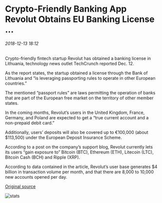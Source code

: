 # Crypto-Friendly Banking App Revolut Obtains EU Banking License ...

###### 2018-12-13 18:12

Crypto-friendly fintech startup Revolut has obtained a banking license in Lithuania, technology news outlet TechCrunch reported Dec. 12.

As the report states, the startup obtained a license through the Bank of Lithuania and “is leveraging passporting rules to operate in other European countries.”

The mentioned “passport rules” are laws permitting the operation of banks that are part of the European free market on the territory of other member states.

In the coming months, Revolut’s users in the United Kingdom, France, Germany, and Poland are expected to get a “true current account and a non-prepaid debit card.”

Additionally, users’ deposits will also be covered up to €100,000 (about $113,500) under the European Deposit Insurance Scheme.

According to a post on the company’s support blog, Revolut currently lets its users “gain exposure to” Bitcoin (BTC), Ethereum (ETH), Litecoin (LTC), Bitcoin Cash (BCH) and Ripple (XRP).

According to data contained in the article, Revolut’s user base generates $4 billion in transaction volume per month, and that there are 8,000 to 10,000 new accounts opened per day.

[Original source](https://cointelegraph.com/news/crypto-friendly-banking-app-revolut-obtains-eu-banking-license)

![stats](https://c.statcounter.com/11760860/0/a89fa40b/1/ "stats")
